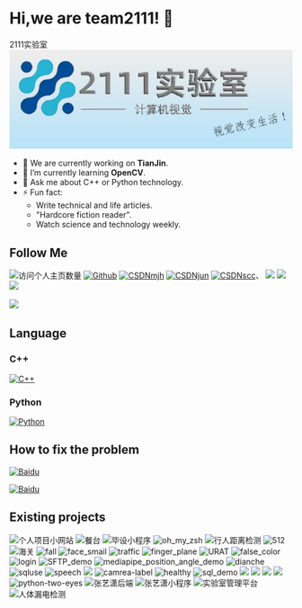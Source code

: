 # Hi,we are team2111! 👋
2111实验室
![](https://github.com/team2111/.github/blob/main/img.png)

- 🔭 We are currently working on **TianJin**.
- 🌱 I’m currently learning **OpenCV**.
- 💬 Ask me about C++ or Python technology.
- ⚡ Fun fact: 
  - Write technical and life articles.
  - "Hardcore fiction reader".
  - Watch science and technology weekly.

## Follow Me
![访问个人主页数量](https://komarev.com/ghpvc/?username=team2111&color=green)
[![Github](https://img.shields.io/github/followers/duktig666?label=Github&style=social)](https://github.com/team2111)
[![CSDNmjh](https://img.shields.io/badge/MJH-CSDN-red)](https://blog.csdn.net/visual_eagle?type=blog)
[![CSDNjun](https://img.shields.io/badge/JUN-CSDN-red)](https://blog.csdn.net/weixin_44868057)
[![CSDNscc](https://img.shields.io/badge/SCC-CSDN-red)](https://blog.csdn.net/weixin_50153843?spm=1000.2115.3001.5343)、
![](https://stats.justsong.cn/api/csdn?id=visual_eagle&theme=dark)
![](https://stats.justsong.cn/api/csdn?id=jun_军&theme=dark)
![](https://stats.justsong.cn/api/csdn?id=Loading_create&theme=dark)

![](https://visitor-badge.glitch.me/badge?page_id=team2111.readme)

## Language

### C++
[![C++](https://img.shields.io/badge/C%2B%2B-%20-brightgreen)](https://zh.cppreference.com/w/%E9%A6%96%E9%A1%B5)
### Python
[![Python](https://img.shields.io/badge/Python-%20-brightgreen)](https://docs.python.org/zh-cn/3/tutorial/index.html)

## How to fix the problem
[![Baidu](https://img.shields.io/badge/Baidu-%20-blue)](https://www.baidu.com/)

[![Baidu](https://www.baidu.com/img/PCtm_d9c8750bed0b3c7d089fa7d55720d6cf.png)](https://www.baidu.com/)

## Existing projects
![个人项目小网站](https://img.shields.io/badge/django__web__show-%E5%9F%BA%E4%BA%8EDjango%E7%9A%84%E4%B8%AA%E4%BA%BA%E9%A1%B9%E7%9B%AE%E5%B1%95%E7%A4%BA%E7%BD%91%E7%AB%99-blue)
![餐台](https://img.shields.io/badge/food__system-%E5%9F%BA%E4%BA%8EOpenCV%E7%9A%84%E6%99%BA%E6%85%A7%E9%A4%90%E5%8F%B0-red)
![毕设小程序](https://img.shields.io/badge/applet__bishe-%E5%AD%A9%E5%A5%B4%E7%8E%A9%E4%BC%B4%E5%B0%8F%E7%A8%8B%E5%BA%8F-red)
![oh_my_zsh](https://img.shields.io/badge/oh__my__zsh-%E4%BA%91%E6%9C%8D%E5%8A%A1%E5%99%A8%E9%85%8D%E7%BD%AE-blue)
![行人距离检测](https://img.shields.io/badge/person__distance-%E8%A1%8C%E4%BA%BA%E8%B7%9D%E7%A6%BB%E6%A3%80%E6%B5%8B-blue)
![512](https://img.shields.io/badge/face__recognition__512-512%E7%89%B9%E5%BE%81%E7%82%B9-orange)
![海关](https://img.shields.io/badge/haiguan-%E6%B5%B7%E5%85%B3%E9%A1%B9%E7%9B%AE-orange)
![fall](https://img.shields.io/badge/fall__detection-%E8%B7%8C%E5%80%92%E6%A3%80%E6%B5%8B-green)
![face_smail](https://img.shields.io/badge/face__recognition__and__expression__analysis-%E4%BA%BA%E8%84%B8%E8%AF%86%E5%88%AB%2B%E8%A1%A8%E6%83%85%E5%88%86%E6%9E%90-green)
![traffic](https://img.shields.io/badge/traffic__detect%20-%E4%BA%A4%E9%80%9A%E6%A0%87%E8%AF%86%E8%AF%86%E5%88%AB-yellowgreen)
![finger_plane](https://img.shields.io/badge/finger__plane-%E6%89%8B%E5%8A%BF%E6%8E%A7%E5%88%B6-yellowgreen)
![URAT](https://img.shields.io/badge/orange__fire__URAT-%E4%B8%B2%E5%8F%A3%E8%B0%83%E8%AF%95%E5%8A%A9%E6%89%8B-lightgrey)
![false_color](https://img.shields.io/badge/false__color-OpenCV%E4%BC%AA%E5%BD%A9%E8%89%B2-lightgrey)
![login](https://img.shields.io/badge/Qt__login__demo-Qt%E7%99%BB%E5%BD%95demo-yellow)
![SFTP_demo](https://img.shields.io/badge/SFTP__Vectory-%E5%9F%BA%E4%BA%8ESFTP%E5%8D%8F%E8%AE%AE%E7%9A%84%E5%B7%A5%E5%8E%82%E6%96%87%E4%BB%B6%E7%AE%A1%E7%90%86-yellow)
![mediapipe_position_angle_demo](https://img.shields.io/badge/mediapipe__position__angle__demo-%E5%9F%BA%E4%BA%8Emediapipe%E5%B0%86%E9%AA%A8%E9%AA%BC%E5%85%B3%E9%94%AE%E7%82%B9%E6%8F%90%E5%8F%96-brightgreen)
![dianche](https://img.shields.io/static/v1?label=dianche&message=%E7%94%B5%E8%BD%A6%E9%A1%B9%E7%9B%AE&color=blueviolet)
![sqluse](https://img.shields.io/static/v1?label=sqluse&message=%E7%94%B5%E8%BD%A6%E9%A1%B9%E7%9B%AE%E6%95%B0%E6%8D%AE%E5%BA%93%E6%B5%8B%E8%AF%95%E9%83%A8%E5%88%86&color=blueviolet)
![speech](https://img.shields.io/static/v1?label=speech__recognition&message=%E8%AF%AD%E9%9F%B3%E8%AF%86%E5%88%AB&color=9cf)
![](https://img.shields.io/static/v1?label=web__bishe&message=%E5%AD%A9%E5%A5%B4%E7%8E%A9%E4%BC%B4&color=9cf)
![camrea-label](https://img.shields.io/badge/camrea--label-%E5%9C%86%E5%BD%A2label-brightgreen)
![healthy](https://img.shields.io/badge/healthy__code-%E5%81%A5%E5%BA%B7%E7%A0%81%E8%AF%86%E5%88%AB%E7%B3%BB%E7%BB%9F-brightgreen)
![sql_demo](https://img.shields.io/badge/Qt__sql__demo-Qt%E7%9A%84%E6%95%B0%E6%8D%AE%E5%BA%93%E7%9A%84demo-yellowgreen)
![](https://img.shields.io/static/v1?label=Sport__user&message=%E5%9F%BA%E4%BA%8E%E8%AE%A1%E7%AE%97%E6%9C%BA%E8%A7%86%E8%A7%89%E7%9A%84%E4%BD%93%E6%B5%8B%E6%B5%8B%E8%AF%84%E6%89%93%E5%88%86%E7%B3%BB%E7%BB%9F%E7%94%A8%E6%88%B7%E7%AB%AF&color=blueviolet)
![](https://img.shields.io/static/v1?label=Sport__admin&message=%E5%9F%BA%E4%BA%8E%E8%AE%A1%E7%AE%97%E6%9C%BA%E8%A7%86%E8%A7%89%E7%9A%84%E4%BD%93%E6%B5%8B%E6%B5%8B%E8%AF%84%E6%89%93%E5%88%86%E7%B3%BB%E7%BB%9F%E7%AE%A1%E7%90%86%E7%AB%AF&color=blueviolet)
![](https://img.shields.io/badge/smart__classroom__user-%E6%99%BA%E6%85%A7%E6%95%99%E5%AE%A4%E7%94%A8%E6%88%B7%E7%AB%AF-blue)
![](https://img.shields.io/badge/smart__classroom__admin-%E6%99%BA%E6%85%A7%E6%95%99%E5%AE%A4%E7%AE%A1%E7%90%86%E7%AB%AF-blue)
![python-two-eyes](https://img.shields.io/badge/binocular--camera--Python-%E5%8F%8C%E7%9B%AE%E6%B5%8B%E8%B7%9D-green)
![张艺潇后端](https://img.shields.io/badge/QT----msql-%E9%A4%90%E7%9B%98%E6%A3%80%E6%B5%8B%E5%90%8E%E7%AB%AF-yellow)
![张艺潇小程序](https://img.shields.io/badge/vx--applet-%E5%BE%AE%E4%BF%A1%E5%89%8D%E5%90%8E%E7%AB%AF%E5%88%86%E7%A6%BBdemo-orange)
![实验室管理平台](https://img.shields.io/badge/experiment__manager-实验室管理平台-green)
![人体漏电检测](https://img.shields.io/badge/Human_leakage-人体漏电检测-blue)
